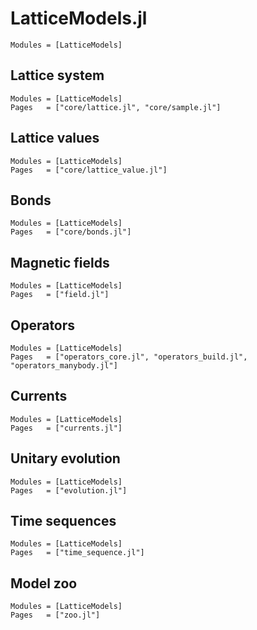 # LatticeModels.jl

```@index
Modules = [LatticeModels]
```

## Lattice system

```@autodocs
Modules = [LatticeModels]
Pages   = ["core/lattice.jl", "core/sample.jl"]
```

## Lattice values

```@autodocs
Modules = [LatticeModels]
Pages   = ["core/lattice_value.jl"]
```

## Bonds

```@autodocs
Modules = [LatticeModels]
Pages   = ["core/bonds.jl"]
```

## Magnetic fields

```@autodocs
Modules = [LatticeModels]
Pages   = ["field.jl"]
```

## Operators

```@autodocs
Modules = [LatticeModels]
Pages   = ["operators_core.jl", "operators_build.jl", "operators_manybody.jl"]
```

## Currents

```@autodocs
Modules = [LatticeModels]
Pages   = ["currents.jl"]
```

## Unitary evolution

```@autodocs
Modules = [LatticeModels]
Pages   = ["evolution.jl"]
```

## Time sequences

```@autodocs
Modules = [LatticeModels]
Pages   = ["time_sequence.jl"]
```

## Model zoo

```@autodocs
Modules = [LatticeModels]
Pages   = ["zoo.jl"]
```